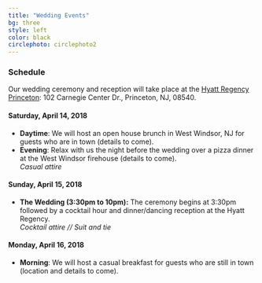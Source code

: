 ```yaml
---
title: "Wedding Events"
bg: three
style: left
color: black
circlephoto: circlephoto2
---
```

### Schedule

Our wedding ceremony and reception will take place at the [Hyatt Regency Princeton](https://aws.passkey.com/go/kaufmannathanson): 102 Carnegie Center Dr., Princeton, NJ, 08540.

#### Saturday, April 14, 2018
* **Daytime**: We will host an open house brunch in West Windsor, NJ for guests who are in town (details to come).
* **Evening**: Relax with us the night before the wedding over a pizza dinner at the West Windsor firehouse (details to come).<br />*Casual attire*

#### Sunday, April 15, 2018
* **The Wedding (3:30pm to 10pm):** The ceremony begins at 3:30pm followed by a cocktail hour and dinner/dancing reception at the Hyatt Regency.<br />*Cocktail attire // Suit and tie*

#### Monday, April 16, 2018
* **Morning**: We will host a casual breakfast for guests who are still in town (location and details to come).
<a name="rsvpform"/>
